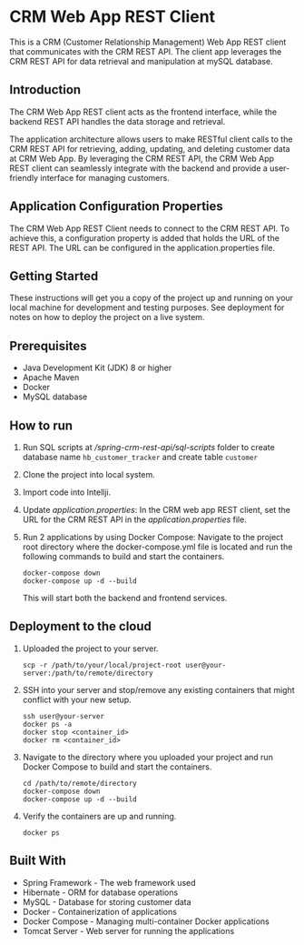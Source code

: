 # CRM Web App REST Client

This is a CRM (Customer Relationship Management) Web App REST client that communicates with the CRM REST API. The client app leverages the CRM REST API for data retrieval and manipulation at mySQL database.

## Introduction
The CRM Web App REST client acts as the frontend interface, while the backend REST API handles the data storage and retrieval.

The application architecture allows users to make RESTful client calls to the CRM REST API for retrieving, adding, updating, and deleting customer data at CRM Web App. By leveraging the CRM REST API, the CRM Web App REST client can seamlessly integrate with the backend and provide a user-friendly interface for managing customers.

## Application Configuration Properties
The CRM Web App REST Client needs to connect to the CRM REST API. To achieve this, a configuration property is added that holds the URL of the REST API. The URL can be configured in the application.properties file.

## Getting Started
These instructions will get you a copy of the project up and running on your local machine for development and testing purposes. See deployment for notes on how to deploy the project on a live system.

## Prerequisites
- Java Development Kit (JDK) 8 or higher
- Apache Maven
- Docker
- MySQL database


## How to run
1. Run SQL scripts at */spring-crm-rest-api/sql-scripts* folder to create database name `hb_customer_tracker` and create table `customer`
2. Clone the project into local system.
3. Import code into Intellji.
4. Update *application.properties*: In the CRM web app REST client, set the URL for the CRM REST API in the *application.properties* file.
5. Run 2 applications by using Docker Compose: Navigate to the project root directory where the docker-compose.yml file is located and run the following commands to build and start the containers.

    ```
    docker-compose down
    docker-compose up -d --build
    ```
    This will start both the backend and frontend services.

## Deployment to the cloud
1. Uploaded the project to your server.
    ```
    scp -r /path/to/your/local/project-root user@your-server:/path/to/remote/directory
    ```
2. SSH into your server and stop/remove any existing containers that might conflict with your new setup.
    ```
    ssh user@your-server
    docker ps -a
    docker stop <container_id>
    docker rm <container_id>
    ```
3. Navigate to the directory where you uploaded your project and run Docker Compose to build and start the containers.
    ```
    cd /path/to/remote/directory
    docker-compose down
    docker-compose up -d --build
    ```
4. Verify the containers are up and running.
    ```
    docker ps
    ```

## Built With
- Spring Framework - The web framework used
- Hibernate - ORM for database operations
- MySQL - Database for storing customer data
- Docker - Containerization of applications
- Docker Compose - Managing multi-container Docker applications
- Tomcat Server - Web server for running the applications

